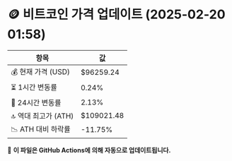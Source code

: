 # 🪙 비트코인 가격 업데이트 (2025-02-20 01:58)

| 항목                | 값 |
|--------------------|----------------|
| 💰 현재 가격 (USD) | $96259.24 |
| ⏳ 1시간 변동률    | 0.24% |
| 📆 24시간 변동률   | 2.13% |
| 🔝 역대 최고가 (ATH) | $109021.48 |
| 📉 ATH 대비 하락률 | -11.75% |

🔄 **이 파일은 GitHub Actions에 의해 자동으로 업데이트됩니다.**
